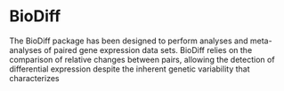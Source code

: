 # BioDiff
The BioDiff package has been designed to perform analyses and meta-analyses of paired gene expression data sets. BioDiff relies on the comparison of relative changes between pairs, allowing the detection of differential expression despite the inherent genetic variability that characterizes

